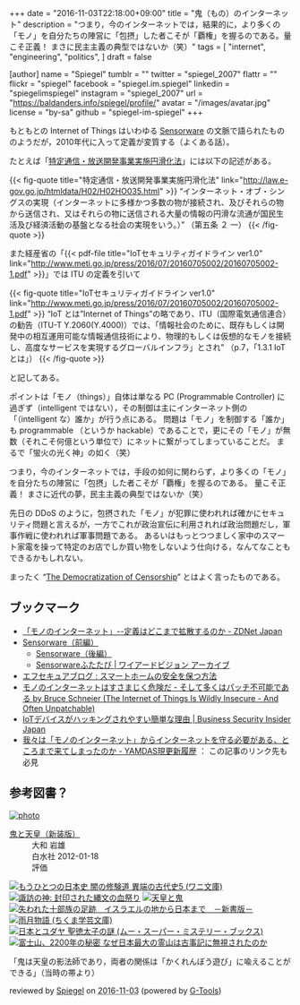 +++
date = "2016-11-03T22:18:00+09:00"
title = "鬼（もの）のインターネット"
description = "つまり，今のインターネットでは，結果的に，より多くの「モノ」を自分たちの陣営に「包摂」した者こそが「覇権」を握るのである。量こそ正義！ まさに民主主義の典型ではないか（笑）"
tags = [
  "internet",
  "engineering",
  "politics",
]
draft = false

[author]
  name = "Spiegel"
  tumblr = ""
  twitter = "spiegel_2007"
  flattr = ""
  flickr = "spiegel"
  facebook = "spiegel.im.spiegel"
  linkedin = "spiegelimspiegel"
  instagram = "spiegel_2007"
  url = "https://baldanders.info/spiegel/profile/"
  avatar = "/images/avatar.jpg"
  license = "by-sa"
  github = "spiegel-im-spiegel"
+++

もともとの Internet of Things はいわゆる [Sensorware](http://www.yamdas.org/column/technique/sensor.html) の文脈で語られたもののようだが，2010年代に入って定義が変質する（よくある話）。

たとえば「[特定通信・放送開発事業実施円滑化法](http://law.e-gov.go.jp/htmldata/H02/H02HO035.html)」には以下の記述がある。

{{< fig-quote title="特定通信・放送開発事業実施円滑化法" link="http://law.e-gov.go.jp/htmldata/H02/H02HO035.html" >}}
<q>インターネット・オブ・シングスの実現（インターネットに多様かつ多数の物が接続され、及びそれらの物から送信され、又はそれらの物に送信される大量の情報の円滑な流通が国民生活及び経済活動の基盤となる社会の実現をいう。）</q>
（第五条 ２ 一）
{{< /fig-quote >}}

また経産省の「{{< pdf-file title="IoTセキュリティガイドライン ver1.0" link="http://www.meti.go.jp/press/2016/07/20160705002/20160705002-1.pdf" >}}」では ITU の定義を引いて

{{< fig-quote title="IoTセキュリティガイドライン ver1.0" link="http://www.meti.go.jp/press/2016/07/20160705002/20160705002-1.pdf" >}}
<q>IoT とは”Internet of Things”の略であり、ITU（国際電気通信連合）の勧告（ITU-T Y.2060(Y.4000)）では、「情報社会のために、既存もしくは開発中の相互運用可能な情報通信技術により、物理的もしくは仮想的なモノを接続し、高度なサービスを実現するグローバルインフラ」とされ</q>
（p.7，「1.3.1 IoT とは」）
{{< /fig-quote >}}

と記してある。

ポイントは「モノ（things）」自体は単なる PC (Programmable Controller) に過ぎず（intelligent ではない），その制御は主にインターネット側の「（intelligent な）誰か」が行う点にある。
問題は「モノ」を制御する「誰か」も programmable （というか hackable）であることで，更にその「モノ」が無数（それこそ何億という単位で）にネットに繋がってしまっていることだ。
まるで「蛍火の光く神」の如く（笑）

つまり，今のインターネットでは，手段の如何に関わらず，より多くの「モノ」を自分たちの陣営に「包摂」した者こそが「覇権」を握るのである。
量こそ正義！ まさに近代の夢，民主主義の典型ではないか（笑）

先日の DDoS のように，包摂された「モノ」が犯罪に使われれば確かにセキュリティ問題と言えるが，一方でこれが政治宣伝に利用されれば政治問題だし，軍事作戦に使われれば軍事問題である。
あるいはもっとつつましく家中のスマート家電を操って特定のお店でしか買い物をしないよう仕向ける，なんてなこともできるかもしれない。

まったく “[The Democratization of Censorship](https://krebsonsecurity.com/2016/09/the-democratization-of-censorship/)” とはよく言ったものである。

## ブックマーク

- [「モノのインターネット」--定義はどこまで拡散するのか - ZDNet Japan](http://japan.zdnet.com/article/35051376/)
- [Sensorware（前編）](http://www.yamdas.org/column/technique/sensor.html)
    - [Sensorware（後編）](http://www.yamdas.org/column/technique/sensor2.html)
    - [Sensorwareふたたび | ワイアードビジョン アーカイブ](http://archive.wiredvision.co.jp/blog/yomoyomo/200905/200905141600.html)
- [エフセキュアブログ : スマートホームの安全を保つ方法](http://blog.f-secure.jp/archives/50744439.html)
- [モノのインターネットはすさまじく危険だ - そして多くはパッチ不可能である by Bruce Schneier (The Internet of Things Is Wildly Insecure - And Often Unpatchable)](http://www.unixuser.org/~euske/doc/tiotiwiaou/index.html)
- [IoTデバイスがハッキングされやすい簡単な理由 | Business Security Insider Japan](https://jp.business.f-secure.com/the-simple-reason-iot-devices-are-so-hackable/)
- [我々は「モノのインターネット」からインターネットを守る必要がある、ところまで来てしまったのか - YAMDAS現更新履歴](http://d.hatena.ne.jp/yomoyomo/20161030/iotsecurity) ： この記事のリンク先も必見

## 参考図書？

<div class="hreview" ><a class="item url" href="http://www.amazon.co.jp/exec/obidos/ASIN/456008193X/baldandersinf-22/"><img src="http://ecx.images-amazon.com/images/I/315iNBEKHLL._SL160_.jpg" alt="photo" class="photo"  /></a><dl ><dt class="fn"><a class="item url" href="http://www.amazon.co.jp/exec/obidos/ASIN/456008193X/baldandersinf-22/">鬼と天皇（新装版）</a></dt><dd>大和 岩雄 </dd><dd>白水社 2012-01-18</dd><dd>評価<abbr class="rating" title="4"><img src="http://g-images.amazon.com/images/G/01/detail/stars-4-0.gif" alt="" /></abbr> </dd></dl><p class="similar"><a href="http://www.amazon.co.jp/exec/obidos/ASIN/4584393788/baldandersinf-22/" target="_top"><img src="http://images.amazon.com/images/P/4584393788.09._SCTHUMBZZZ_.jpg"  alt="もうひとつの日本史 闇の修験道 異端の古代史5 (ワニ文庫)"  /></a> <a href="http://www.amazon.co.jp/exec/obidos/ASIN/4309226159/baldandersinf-22/" target="_top"><img src="http://images.amazon.com/images/P/4309226159.09._SCTHUMBZZZ_.jpg"  alt="諏訪の神: 封印された縄文の血祭り"  /></a> <a href="http://www.amazon.co.jp/exec/obidos/ASIN/4908117039/baldandersinf-22/" target="_top"><img src="http://images.amazon.com/images/P/4908117039.09._SCTHUMBZZZ_.jpg"  alt="天皇と鬼"  /></a> <a href="http://www.amazon.co.jp/exec/obidos/ASIN/499065692X/baldandersinf-22/" target="_top"><img src="http://images.amazon.com/images/P/499065692X.09._SCTHUMBZZZ_.jpg"  alt="失われた十部族の足跡　イスラエルの地から日本まで　－新書版－"  /></a> <a href="http://www.amazon.co.jp/exec/obidos/ASIN/4480083774/baldandersinf-22/" target="_top"><img src="http://images.amazon.com/images/P/4480083774.09._SCTHUMBZZZ_.jpg"  alt="雨月物語 (ちくま学芸文庫)"  /></a> <a href="http://www.amazon.co.jp/exec/obidos/ASIN/4054061605/baldandersinf-22/" target="_top"><img src="http://images.amazon.com/images/P/4054061605.09._SCTHUMBZZZ_.jpg"  alt="日本とユダヤ 聖徳太子の謎 (ムー・スーパー・ミステリー・ブックス)"  /></a> <a href="http://www.amazon.co.jp/exec/obidos/ASIN/4884698207/baldandersinf-22/" target="_top"><img src="http://images.amazon.com/images/P/4884698207.09._SCTHUMBZZZ_.jpg"  alt="富士山、2200年の秘密 なぜ日本最大の霊山は古事記に無視されたのか"  /></a> </p>
<p class="description">「鬼は天皇の影法師であり，両者の関係は「かくれんぼう遊び」に喩えることができる」（当時の帯より）</p>
<p class="gtools" >reviewed by <a href='#maker' class='reviewer'>Spiegel</a> on <abbr class="dtreviewed" title="2016-11-03">2016-11-03</abbr> (powered by <a href="http://www.goodpic.com/mt/aws/index.html" >G-Tools</a>)</p>
</div>
